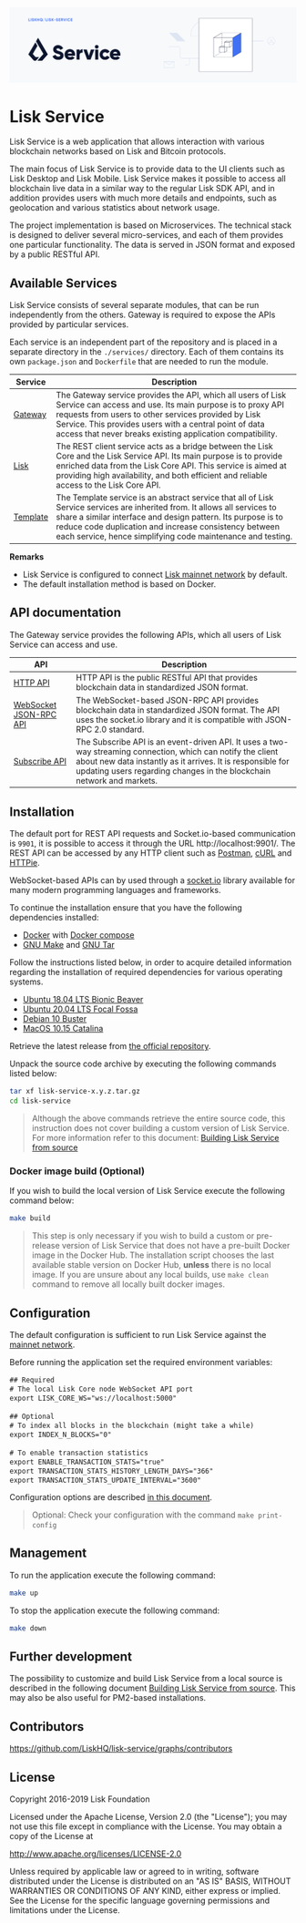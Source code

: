 ![Logo](./docs/assets/banner_service.png)

# Lisk Service

Lisk Service is a web application that allows interaction with various blockchain networks based on Lisk and Bitcoin protocols.

The main focus of Lisk Service is to provide data to the UI clients such as Lisk Desktop and Lisk Mobile. Lisk Service makes it possible to access all blockchain live data in a similar way to the regular Lisk SDK API, and in addition provides users with much more details and endpoints, such as geolocation and various statistics about network usage.

The project implementation is based on Microservices. The technical stack is designed to deliver several micro-services, and each of them provides one particular functionality. The data is served in JSON format and exposed by a public RESTful API.
## Available Services

Lisk Service consists of several separate modules, that can be run independently from the others. Gateway is required to expose the APIs provided by particular services.

Each service is an independent part of the repository and is placed in a separate directory in the `./services/` directory. Each of them contains its own `package.json` and `Dockerfile` that are needed to run the module.


| Service                  | Description                                                                                                       |
| -------------------------- | ----------------------------------------------------------------------------------------------------------------- |
| [Gateway](services/gateway) | The Gateway service provides the API, which all users of Lisk Service can access and use. Its main purpose is to proxy API requests from users to other services provided by Lisk Service. This provides users with a central point of data access that never breaks existing application compatibility.|
| [Lisk](services/core) | The REST client service acts as a bridge between the Lisk Core and the Lisk Service API. Its main purpose is to provide enriched data from the Lisk Core API. This service is aimed at providing high availability, and both efficient and reliable access to the Lisk Core API. |
| [Template](services/template) | The Template service is an abstract service that all of Lisk Service services are inherited from. It allows all services to share a similar interface and design pattern. Its purpose is to reduce code duplication and increase consistency between each service, hence simplifying code maintenance and testing. |

**Remarks**

- Lisk Service is configured to connect [Lisk mainnet network](https://explorer.lisk.io/) by default.
- The default installation method is based on Docker.

## API documentation

The Gateway service provides the following APIs, which all users of Lisk Service can access and use.

| API                      | Description                                                                                                   |
| ------------------------------ | ------------------------------------------------------------------------------------------------------------- |
| [HTTP API](docs/api/version2.md)     | HTTP API is the public RESTful API that provides blockchain data in standardized JSON format.   |
| [WebSocket JSON-RPC API](docs/api/version2.md)     | The WebSocket-based JSON-RPC API provides blockchain data in standardized JSON format. The API uses the socket.io library and it is compatible with JSON-RPC 2.0 standard.   |
| [Subscribe API](docs/api/websocket_subscribe_api.md)     | The Subscribe API is an event-driven API. It uses a two-way streaming connection, which can notify the client about new data instantly as it arrives. It is responsible for updating users regarding changes in the blockchain network and markets.   |

## Installation

The default port for REST API requests and Socket.io-based communication is `9901`, it is possible to access it through the URL http://localhost:9901/. The REST API can be accessed by any HTTP client such as [Postman](https://www.postman.com/), [cURL](https://curl.haxx.se/) and [HTTPie](https://httpie.org/).
 
WebSocket-based APIs can by used through a [socket.io](https://socket.io/) library available for many modern programming languages and frameworks.

To continue the installation ensure that you have the following dependencies installed:
- [Docker](https://www.docker.com/) with [Docker compose](https://docs.docker.com/compose/install/)
- [GNU Make](https://www.gnu.org/software/make/) and [GNU Tar](https://www.gnu.org/software/tar/)

Follow the instructions listed below, in order to acquire detailed information regarding the installation of required dependencies for various operating systems.

- [Ubuntu 18.04 LTS Bionic Beaver](./docs/prerequisites_docker_ubuntu.md)
- [Ubuntu 20.04 LTS Focal Fossa](./docs/prerequisites_docker_ubuntu.md)
- [Debian 10 Buster](./docs/prerequisites_docker_debian.md)
- [MacOS 10.15 Catalina](./docs/prerequisites_docker_macos.md)

Retrieve the latest release from [the official repository](https://github.com/LiskHQ/lisk-service/releases).

Unpack the source code archive by executing the following commands listed below:

```bash
tar xf lisk-service-x.y.z.tar.gz
cd lisk-service
```

> Although the above commands retrieve the entire source code, this instruction does not cover building a custom version of Lisk Service. For more information refer to this document: [Building Lisk Service from source](./docs/build_from_source.md)

### Docker image build (Optional)

If you wish to build the local version of Lisk Service execute the following command below:

```bash
make build
```

> This step is only necessary if you wish to build a custom or pre-release version of Lisk Service that does not have a pre-built Docker image in the Docker Hub. The installation script chooses the last available stable version on Docker Hub, **unless** there is no local image. If you are unsure about any local builds, use `make clean` command to remove all locally built docker images.

## Configuration

The default configuration is sufficient to run Lisk Service against the [mainnet network](https://explorer.lisk.io/).

Before running the application set the required environment variables:

```
## Required
# The local Lisk Core node WebSocket API port
export LISK_CORE_WS="ws://localhost:5000"

## Optional
# To index all blocks in the blockchain (might take a while)
export INDEX_N_BLOCKS="0"

# To enable transaction statistics
export ENABLE_TRANSACTION_STATS="true"
export TRANSACTION_STATS_HISTORY_LENGTH_DAYS="366"
export TRANSACTION_STATS_UPDATE_INTERVAL="3600"
```

Configuration options are described [in this document](./docs/config_options.md).

> Optional: Check your configuration with the command `make print-config`

## Management

To run the application execute the following command:

```bash
make up
```

To stop the application execute the following command:

```bash
make down
```

## Further development

The possibility to customize and build Lisk Service from a local source is described in the following document [Building Lisk Service from source](./docs/build_from_source.md). This may also be also useful for PM2-based installations.

## Contributors

https://github.com/LiskHQ/lisk-service/graphs/contributors

## License

Copyright 2016-2019 Lisk Foundation

Licensed under the Apache License, Version 2.0 (the "License");
you may not use this file except in compliance with the License.
You may obtain a copy of the License at

http://www.apache.org/licenses/LICENSE-2.0

Unless required by applicable law or agreed to in writing, software
distributed under the License is distributed on an "AS IS" BASIS,
WITHOUT WARRANTIES OR CONDITIONS OF ANY KIND, either express or implied.
See the License for the specific language governing permissions and
limitations under the License.

[lisk documentation site]: https://lisk.io/documentation
